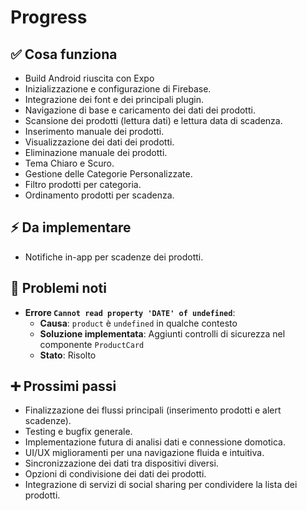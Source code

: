 # Progress

## ✅ Cosa funziona
- Build Android riuscita con Expo
- Inizializzazione e configurazione di Firebase.
- Integrazione dei font e dei principali plugin.
- Navigazione di base e caricamento dei dati dei prodotti.
- Scansione dei prodotti (lettura dati) e lettura data di scadenza.
- Inserimento manuale dei prodotti.
- Visualizzazione dei dati dei prodotti.
- Eliminazione manuale dei prodotti.
- Tema Chiaro e Scuro.
- Gestione delle Categorie Personalizzate.
- Filtro prodotti per categoria.
- Ordinamento prodotti per scadenza.

## ⚡️ Da implementare
- Notifiche in-app per scadenze dei prodotti.

## 🐞 Problemi noti
- **Errore `Cannot read property 'DATE' of undefined`**:
  - **Causa**: `product` è `undefined` in qualche contesto
  - **Soluzione implementata**: Aggiunti controlli di sicurezza nel componente `ProductCard`
  - **Stato**: Risolto



## ➕ Prossimi passi
- Finalizzazione dei flussi principali (inserimento prodotti e alert scadenze).
- Testing e bugfix generale.
- Implementazione futura di analisi dati e connessione domotica.
- UI/UX miglioramenti per una navigazione fluida e intuitiva.
- Sincronizzazione dei dati tra dispositivi diversi.
- Opzioni di condivisione dei dati dei prodotti.
- Integrazione di servizi di social sharing per condividere la lista dei prodotti.
